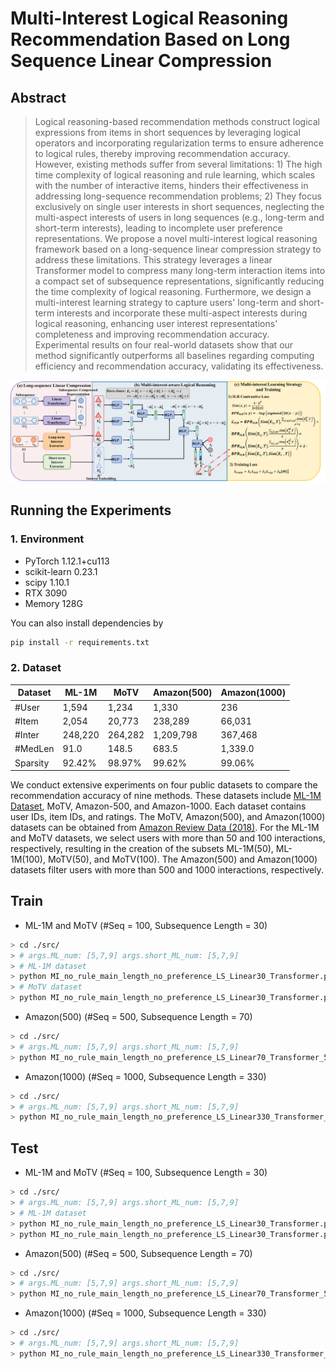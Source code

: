 # Multi-Interest Logical Reasoning Recommendation Based on Long Sequence Linear Compression
## Abstract
> Logical reasoning-based recommendation methods construct logical expressions from items in short sequences by leveraging logical operators and incorporating regularization terms to ensure adherence to logical rules, thereby improving recommendation accuracy. However, existing methods suffer from several limitations: 1) The high time complexity of logical reasoning and rule learning, which scales with the number of interactive items, hinders their effectiveness in addressing long-sequence recommendation problems; 2) They focus exclusively on single user interests in short sequences, neglecting the multi-aspect interests of users in long sequences (e.g., long-term and short-term interests), leading to incomplete user preference representations. We propose a novel multi-interest logical reasoning framework based on a long-sequence linear compression strategy to address these limitations. This strategy leverages a linear Transformer model to compress many long-term interaction items into a compact set of subsequence representations, significantly reducing the time complexity of logical reasoning. Furthermore, we design a multi-interest learning strategy to capture users' long-term and short-term interests and incorporate these multi-aspect interests during logical reasoning, enhancing user interest representations' completeness and improving recommendation accuracy. Experimental results on four real-world datasets show that our method significantly outperforms all baselines regarding computing efficiency and recommendation accuracy, validating its effectiveness.

<center>
<img src="./MELLON.png" alt="EMILE" width="950"/>
</center>

## Running the Experiments

### 1. Environment

+ PyTorch 1.12.1+cu113
+ scikit-learn 0.23.1
+ scipy 1.10.1
+ RTX 3090
+ Memory 128G

You can also install dependencies by

```bash
pip install -r requirements.txt
```

### 2. Dataset

| Dataset  | ML-1M   | MoTV    | Amazon(500) | Amazon(1000)     |
|----------|---------|---------|-------------|-----------|
| #User    | 1,594   | 1,234   | 1,330     | 236    |
| #Item    | 2,054   | 20,773  | 238,289      | 66,031    |
| #Inter   | 248,220 | 264,282 | 1,209,798   | 367,468 |
| #MedLen  | 91.0    | 148.5   | 683.5         | 1,339.0      |
| Sparsity | 92.42%  | 98.97%  | 99.62%       |99.06%    |

 We conduct extensive experiments on four public datasets to compare the recommendation accuracy of nine methods. These datasets include [ML-1M Dataset](https://grouplens.org/datasets/movielens/), MoTV, Amazon-500, and Amazon-1000. Each dataset contains user IDs, item IDs, and ratings. The MoTV, Amazon(500), and Amazon(1000) datasets can be obtained from [Amazon Review Data (2018)](https://nijianmo.github.io/amazon/index.html). For the ML-1M and MoTV datasets, we select users with more than 50 and 100 interactions, respectively, resulting in the creation of the subsets ML-1M(50), ML-1M(100), MoTV(50), and MoTV(100). The Amazon(500) and Amazon(1000) datasets filter users with more than 500 and 1000 interactions, respectively.



## Train
* ML-1M and MoTV (#Seq = 100, Subsequence Length = 30)
```bash
> cd ./src/
> # args.ML_num: [5,7,9] args.short_ML_num: [5,7,9]
> # ML-1M dataset
> python MI_no_rule_main_length_no_preference_LS_Linear30_Transformer.py --rank 1 --model_name NCR --load = 0 --train = 1 --optimizer GD --lr 0.001 --dataset ML-1M --ML_num 7 --short_ML_num 7 --ML_model 'SA_LS_LinFormer30'  --metric ndcg@5,ndcg@10,hit@5,hit@10 --max_his 100 --test_neg_n 100
> # MoTV dataset
> python MI_no_rule_main_length_no_preference_LS_Linear30_Transformer.py --rank 1 --model_name NCR --load = 0 --train = 1 --optimizer GD --lr 0.001 --dataset Movies_and_TV_100 --ML_num 7 --short_ML_num 7 --ML_model 'SA_LS_LinFormer30'  --metric ndcg@5,ndcg@10,hit@5,hit@10 --max_his 100 --test_neg_n 100
```
* Amazon(500) (#Seq = 500, Subsequence Length = 70)
```bash
> cd ./src/
> # args.ML_num: [5,7,9] args.short_ML_num: [5,7,9]
> python MI_no_rule_main_length_no_preference_LS_Linear70_Transformer_500.py --rank 1 --model_name NCR --load = 0 --train = 1 --optimizer GD --lr 0.001 --dataset Amazon_500 --ML_num 9 --short_ML_num 9 --ML_model 'SA_LS_LinFormer70'  --metric ndcg@5,ndcg@10,hit@5,hit@10 --max_his 500 --test_neg_n 100
```
* Amazon(1000) (#Seq = 1000, Subsequence Length = 330)
```bash
> cd ./src/
> # args.ML_num: [5,7,9] args.short_ML_num: [5,7,9]
> python MI_no_rule_main_length_no_preference_LS_Linear330_Transformer_1000.py --rank 1 --model_name NCR --load = 0 --train = 1 --optimizer GD --lr 0.001 --dataset Amazon_1000 --ML_num 7 --short_ML_num 7 --ML_model 'SA_LS_LinFormer330'  --metric ndcg@5,ndcg@10,hit@5,hit@10 --max_his 1000 --test_neg_n 100
```

## Test
* ML-1M and MoTV (#Seq = 100, Subsequence Length = 30)
```bash
> cd ./src/
> # args.ML_num: [5,7,9] args.short_ML_num: [5,7,9]
> # ML-1M dataset
> python MI_no_rule_main_length_no_preference_LS_Linear30_Transformer.py --rank 1 --model_name NCR --load = 1 --train = 0 --optimizer GD --lr 0.001 --dataset ML-1M --ML_num 7 --short_ML_num 7 --ML_model 'SA_LS_LinFormer30'  --metric ndcg@5,ndcg@10,hit@5,hit@10 --max_his 100 --test_neg_n 100
> python MI_no_rule_main_length_no_preference_LS_Linear30_Transformer.py --rank 1 --model_name NCR --load = 1 --train = 0 --optimizer GD --lr 0.001 --dataset Movies_and_TV_100 --ML_num 7 --short_ML_num 7 --ML_model 'SA_LS_LinFormer30'  --metric ndcg@5,ndcg@10,hit@5,hit@10 --max_his 100 --test_neg_n 100
```
* Amazon(500) (#Seq = 500, Subsequence Length = 70)
```bash
> cd ./src/
> # args.ML_num: [5,7,9] args.short_ML_num: [5,7,9]
> python MI_no_rule_main_length_no_preference_LS_Linear70_Transformer_500.py --rank 1 --model_name NCR --load = 1 --train = 0 --optimizer GD --lr 0.001 --dataset Amazon_500 --ML_num 9 --short_ML_num 9 --ML_model 'SA_LS_LinFormer70'  --metric ndcg@5,ndcg@10,hit@5,hit@10 --max_his 500 --test_neg_n 100
```
* Amazon(1000) (#Seq = 1000, Subsequence Length = 330)
```bash
> cd ./src/
> # args.ML_num: [5,7,9] args.short_ML_num: [5,7,9]
> python MI_no_rule_main_length_no_preference_LS_Linear330_Transformer_1000.py --rank 1 --model_name NCR --load = 1 --train = 0 --optimizer GD --lr 0.001 --dataset Amazon_1000 --ML_num 7 --short_ML_num 7 --ML_model 'SA_LS_LinFormer330'  --metric ndcg@5,ndcg@10,hit@5,hit@10 --max_his 1000 --test_neg_n 100
```


